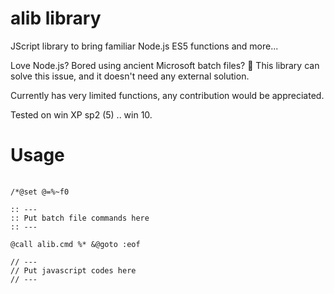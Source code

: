 # alib library
JScript library to bring familiar Node.js ES5 functions and more...

Love Node.js? Bored using ancient Microsoft batch files? 📢 This library can solve this issue, and it doesn't need any external solution.

Currently has very limited functions, any contribution would be appreciated.

Tested on win XP sp2 (5) .. win 10.

# Usage

<pre>
    <code>
/*@set @=%~f0

:: ---
:: Put batch file commands here
:: ---

@call alib.cmd %* &@goto :eof

// ---
// Put javascript codes here
// ---
    </code>
</pre>
